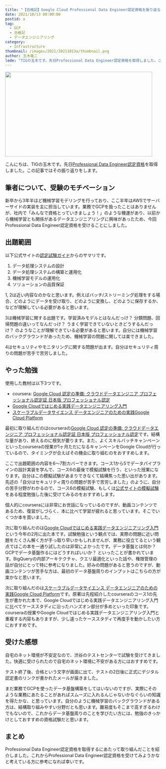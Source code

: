 ```yaml
---
title: "【合格記】Google Cloud Professional Data Engineer認定資格を振り返る"
date: 2021/10/13 00:00:00
postid: a
tag:
  - GCP
  - 合格記
  - データエンジニアリング
category:
  - Infrastructure
thumbnail: /images/2021/20211013a/thumbnail.png
author: 玉木竜二
lede: "TIGの玉木です。先日Professional Data Engineer認定資格を取得しました。この記事ではその振り返りをします。新卒から3年半ほど機械学習モデリングを行っており、ここ半年はAWSでサーバーサイドの実装を主に担当しています。業務でGCPを扱ったことはありませんが、社内で「みんなで資格とっていきましょう！」のような機運があり、以前から機械学習とも関係があるデータエンジニアリングに興味があったため、今回Professional Data Engineer認定資格を受けることにしました。"
---
```


<img src="/images/2021/20211013a/follow-learning-path_2x.png" alt="" width="476" height="274" title="学習イメージ" loading="lazy">

こんにちは、TIGの玉木です。先日[Professional Data Engineer認定資格](https://cloud.google.com/certification/data-engineer?hl=ja)を取得しました。この記事ではその振り返りをします。

## 筆者について、受験のモチベーション

新卒から3年半ほど機械学習モデリングを行っており、ここ半年はAWSでサーバーサイドの実装を主に担当しています。業務でGCPを扱ったことはありませんが、社内で「みんなで資格とっていきましょう！」のような機運があり、以前から機械学習とも関係があるデータエンジニアリングに興味があったため、今回Professional Data Engineer認定資格を受けることにしました。

## 出題範囲

以下公式サイトの[認定試験ガイド](https://cloud.google.com/certification/guides/data-engineer?hl=ja)からのサマリです。

1. データ処理システムの設計
2. データ処理システムの構築と運用化
3. 機械学習モデルの運用化
4. ソリューションの品質保証

1, 2は近い内容なのかなと思います。例えばバッチ/ストリーミング処理をする場合、どのようにデータを受け取り、どのように変換し、どのように保存するか、などが理解している必要があると思います。

3は機械学習に関する出題です。学習済みモデルとはなんだっけ？ 分類問題、回帰問題の違いってなんだっけ？ うまく学習できていないときどうするんだっけ？ のようなことが理解できている必要があると思います。自分には機械学習のバックグラウンドがあったため、機械学習の問題に関しては楽できました。

4はセキュリティやモニタリングに関する問題が出ます。自分はセキュリティ周りの問題が苦手で苦労しました。

## やった勉強

使用した教材は以下3つです。

* coursera: [Google Cloud 認定の準備: クラウドデータエンジニア プロフェッショナル認定証 日本版 プロフェッショナル認定](https://ja.coursera.org/professional-certificates/gcp-data-engineering-jp)
* [Google Cloudではじめる実践データエンジニアリング入門](https://gihyo.jp/book/2021/978-4-297-11948-5)
* [スケーラブルデータサイエンス データエンジニアのための実践Google Cloud Platform](https://www.shoeisha.co.jp/book/detail/9784798158839)

最初に取り組んだのはcourseraの[Google Cloud 認定の準備: クラウドデータエンジニア プロフェッショナル認定証 日本版 プロフェッショナル認定](https://ja.coursera.org/professional-certificates/gcp-data-engineering-jp)です。結構な量があり、終えるのに根気が要ります。また、よくスキルバッチキャンペーンといったcourseraの授業が1ヶ月ただになるキャンペーンをGoogle Cloudが行っているので、タイミングが合えばその機会に取り組むのをおすすめします。

ここで出題範囲の内容を6〜7割カバーできます。コース1から5でデータパイプラインの設計実装を学んで、コース6の最後で模擬試験を行う、といった授業になります。自分はこの模擬試験があまりできなくて結構焦った思い出があります。先述の「自分はセキュリティ周りの問題が苦手で苦労しました」のように、自分の苦手分野がわかるので、コース6の模擬試験、もしくは[公式サイトの模擬試験](https://cloud.google.com/certification/sample-questions/data-engineer?hl=ja)をある程度勉強した後に受けてみるのをおすすめします。

個人的にcourseraには非常にお世話になっているのですが、動画コンテンツであるため、復習がしづらく、本に比べて学習が疲れると思っています。そこでいくつか本を買いました。

次に取り組んだのは[Google Cloudではじめる実践データエンジニアリング入門](https://gihyo.jp/book/2021/978-4-297-11948-5)という今年の2月に出た本です。試験勉強という観点では、実際の問題に近い問題をたくさん解く方が手っ取り早いかもしれませんが、業務に役立てるという観点ではこの本を一通り試したのは非常によかったです。データ基盤とは何か？ GCPでデータ基盤作るにはどうすればいいか？ といったことが書かれています。BigQueryの内部アーキテクチャ、クエリ最適化といった話や、権限管理の話が自分にとって特に参考になりました。好みの問題があると思うのですが、動画コンテンツが苦手な方は、最初のデータ基盤周りのインプットはこちらの方が楽かなと思います。

次に取り組んだのは[スケーラブルデータサイエンス データエンジニアのための実践Google Cloud Platform](https://www.shoeisha.co.jp/book/detail/9784798158839)です。原著は先程紹介したcourseraのコース1の先生が書かれた本で、Google Cloudではじめる実践データエンジニアリング入門に比べてケーススタディに沿ったハンズオン部分が多めといった印象です。courseraの授業やGoogle Cloudではじめる実践データエンジニアリング入門と重複する内容もありますが、少し違ったケーススタディで再度手を動かしたい方におすすめです。

## 受けた感想

自宅のネット環境が不安定なので、渋谷のテストセンターで試験を受けてきました。快適に受けられたので自宅のネット環境に不安がある方にはおすすめです。

テスト終了後、合格という文字が画面に出て、テストの2日後に正式にデジタル認定書のリンクが書かれたメールが届きました。

まだ業務でGCPを使ったデータ基盤構築をしてはいないのですが、実際にそのような業務にあたることがあればスムーズに入れるんじゃないかなぐらいの知識を得たかな、と思っています。自分のように機械学習のバックグラウンドがある方は、結構取り組みやすい分野だとも思います。難易度もそこまで高すぎるわけでもないので、これからデータ基盤周りのことを学びたい方には、勉強のきっかけとしておすすめの資格試験だと思います。

## まとめ

Professional Data Engineer認定資格を取得するにあたって取り組んだことを紹介しました。これからProfessional Data Engineer認定資格を受けてみようかなと考えている方に参考になれば幸いです。
